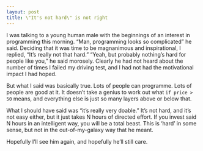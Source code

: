 ```yaml
---
layout: post
title: \"It's not hard\" is not right
---
```

I was talking to a young human male with the beginnings of an interest in programming this morning. “Man, programming looks so complicated” he said. Deciding that it was time to be magnanimous and inspirational, I replied, “It’s really not that hard.” “Yeah, but probably nothing’s hard for people like you,” he said morosely. Clearly he had not heard about the number of times I failed my driving test, and I had not had the motivational impact I had hoped.

But what I said was basically true. Lots of people can programme. Lots of people are good at it. It doesn’t take a genius to work out what `if price > 50` means, and everything else is just so many layers above or below that.

What I should have said was “it’s really very doable.” It’s not hard, and it’s not easy either, but it just takes N hours of directed effort. If you invest said N hours in an intelligent way, you will be a total beast. This is ‘hard’ in some sense, but not in the out-of-my-galaxy way that he meant.

Hopefully I’ll see him again, and hopefully he’ll still care.
